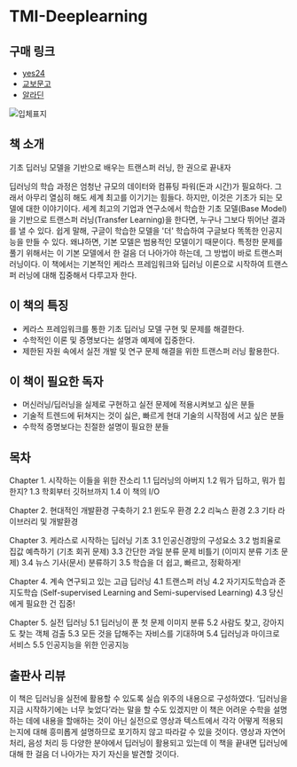 # TMI-Deeplearning

## 구매 링크

- [yes24](http://www.yes24.com/Product/Goods/89649505?scode=032&OzSrank=1)
- [교보문고](http://www.kyobobook.co.kr/product/detailViewKor.laf?ejkGb=KOR&mallGb=KOR&barcode=9791190014809&orderClick=LET&Kc=)
- [알라딘](https://www.aladin.co.kr/shop/wproduct.aspx?ItemId=236205748)

![입체표지](https://user-images.githubusercontent.com/21074282/77288089-650ab800-6d1a-11ea-83e3-aea5886e9661.png)

## 책 소개

기초 딥러닝 모델을 기반으로 배우는 트랜스퍼 러닝,
한 권으로 끝내자

딥러닝의 학습 과정은 엄청난 규모의 데이터와 컴퓨팅 파워(돈과 시간)가 필요하다. 그래서 아무리 열심히 해도 세계 최고를 이기기는 힘들다. 하지만, 이것은 기초가 되는 모델에 대한 이야기이다. 세계 최고의 기업과 연구소에서 학습한 기초 모델(Base Model)을 기반으로 트랜스퍼 러닝(Transfer Learning)을 한다면, 누구나 그보다 뛰어난 결과를 낼 수 있다. 쉽게 말해, 구글이 학습한 모델을 '더' 학습하여 구글보다 똑똑한 인공지능을 만들 수 있다. 왜냐하면, 기본 모델은 범용적인 모델이기 때문이다. 특정한 문제를 풀기 위해서는 이 기본 모델에서 한 걸음 더 나아가야 하는데, 그 방법이 바로 트랜스퍼 러닝이다. 이 책에서는 기본적인 케라스 프레임워크와 딥러닝 이론으로 시작하여 트랜스퍼 러닝에 대해 집중해서 다루고자 한다.

## 이 책의 특징

- 케라스 프레임워크를 통한 기초 딥러닝 모델 구현 및 문제를 해결한다.
- 수학적인 이론 및 증명보다는 설명과 예제에 집중한다.
- 제한된 자원 속에서 실전 개발 및 연구 문제 해결을 위한 트랜스퍼 러닝 활용한다.

## 이 책이 필요한 독자

- 머신러닝/딥러닝을 실제로 구현하고 실전 문제에 적용시켜보고 싶은 분들
- 기술적 트렌드에 뒤쳐지는 것이 싫은, 빠르게 현대 기술의 시작점에 서고 싶은 분들
- 수학적 증명보다는 친절한 설명이 필요한 분들

## 목차

Chapter 1. 시작하는 이들을 위한 잔소리
1.1 딥러닝의 아버지 
1.2 뭐가 딥하고, 뭐가 힙한지? 
1.3 학회부터 깃허브까지 
1.4 이 책의 I/O 

Chapter 2. 현대적인 개발환경 구축하기 
2.1 윈도우 환경 
2.2 리눅스 환경 
2.3 기타 라이브러리 및 개발환경 

Chapter 3. 케라스로 시작하는 딥러닝 기초 
3.1 인공신경망의 구성요소 
3.2 범죄율로 집값 예측하기 (기초 회귀 문제) 
3.3 간단한 과일 분류 문제 비틀기 (이미지 분류 기초 문제) 
3.4 뉴스 기사(문서) 분류하기 
3.5 학습을 더 쉽고, 빠르고, 정확하게! 

Chapter 4. 계속 연구되고 있는 고급 딥러닝 
4.1 트랜스퍼 러닝 
4.2 자기지도학습과 준지도학습 (Self-supervised Learning and Semi-supervised Learning) 
4.3 당신에게 필요한 건 집중! 

Chapter 5. 실전 딥러닝 
5.1 딥러닝이 푼 첫 문제 이미지 분류 
5.2 사람도 찾고, 강아지도 찾는 객체 검출 
5.3 모든 것을 답해주는 자비스를 기대하며 
5.4 딥러닝과 마이크로 서비스 
5.5 인공지능을 위한 인공지능 

## 출판사 리뷰
이 책은 딥러닝을 실전에 활용할 수 있도록 실습 위주의 내용으로 구성하였다. ‘딥러닝을 지금 시작하기에는 너무 늦었다’라는 말을 할 수도 있겠지만 이 책은 어려운 수학을 설명하는 데에 내용을 할애하는 것이 아닌 실전으로 영상과 텍스트에서 각각 어떻게 적용되는지에 대해 흥미롭게 설명하므로 포기하지 않고 따라갈 수 있을 것이다. 영상과 자연어 처리, 음성 처리 등 다양한 분야에서 딥러닝이 활용되고 있는데 이 책을 끝내면 딥러닝에 대해 한 걸음 더 나아가는 자기 자신을 발견할 것이다.
